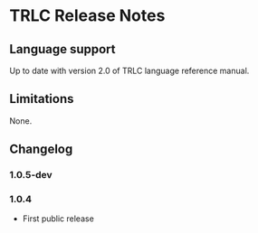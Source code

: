 # TRLC Release Notes

## Language support

Up to date with version 2.0 of TRLC language reference manual.

## Limitations

None.

## Changelog


### 1.0.5-dev



### 1.0.4

* First public release
